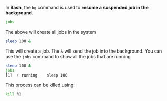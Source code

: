 In **Bash**, the `bg` command is used to **resume a suspended job in the background**.

```bash
jobs
```
The above will create all jobs in the system
```bash
sleep 100 &
```
This will create a job. The `&` will send the job into the background. You can use the `jobs` command to show all the jobs that are running
```bash
sleep 100 &
jobs       
[1]  + running    sleep 100
```
This process can be killed using:
```bash
kill %1
```
